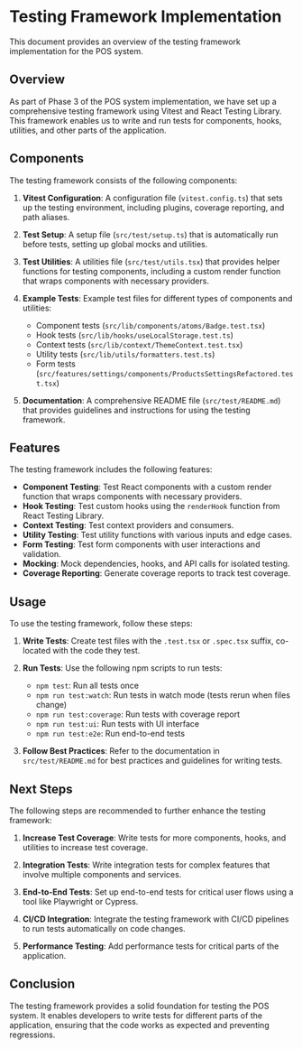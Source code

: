 # Testing Framework Implementation

This document provides an overview of the testing framework implementation for the POS system.

## Overview

As part of Phase 3 of the POS system implementation, we have set up a comprehensive testing framework using Vitest and React Testing Library. This framework enables us to write and run tests for components, hooks, utilities, and other parts of the application.

## Components

The testing framework consists of the following components:

1. **Vitest Configuration**: A configuration file (`vitest.config.ts`) that sets up the testing environment, including plugins, coverage reporting, and path aliases.

2. **Test Setup**: A setup file (`src/test/setup.ts`) that is automatically run before tests, setting up global mocks and utilities.

3. **Test Utilities**: A utilities file (`src/test/utils.tsx`) that provides helper functions for testing components, including a custom render function that wraps components with necessary providers.

4. **Example Tests**: Example test files for different types of components and utilities:
   - Component tests (`src/lib/components/atoms/Badge.test.tsx`)
   - Hook tests (`src/lib/hooks/useLocalStorage.test.ts`)
   - Context tests (`src/lib/context/ThemeContext.test.tsx`)
   - Utility tests (`src/lib/utils/formatters.test.ts`)
   - Form tests (`src/features/settings/components/ProductsSettingsRefactored.test.tsx`)

5. **Documentation**: A comprehensive README file (`src/test/README.md`) that provides guidelines and instructions for using the testing framework.

## Features

The testing framework includes the following features:

- **Component Testing**: Test React components with a custom render function that wraps components with necessary providers.
- **Hook Testing**: Test custom hooks using the `renderHook` function from React Testing Library.
- **Context Testing**: Test context providers and consumers.
- **Utility Testing**: Test utility functions with various inputs and edge cases.
- **Form Testing**: Test form components with user interactions and validation.
- **Mocking**: Mock dependencies, hooks, and API calls for isolated testing.
- **Coverage Reporting**: Generate coverage reports to track test coverage.

## Usage

To use the testing framework, follow these steps:

1. **Write Tests**: Create test files with the `.test.tsx` or `.spec.tsx` suffix, co-located with the code they test.

2. **Run Tests**: Use the following npm scripts to run tests:
   - `npm test`: Run all tests once
   - `npm run test:watch`: Run tests in watch mode (tests rerun when files change)
   - `npm run test:coverage`: Run tests with coverage report
   - `npm run test:ui`: Run tests with UI interface
   - `npm run test:e2e`: Run end-to-end tests

3. **Follow Best Practices**: Refer to the documentation in `src/test/README.md` for best practices and guidelines for writing tests.

## Next Steps

The following steps are recommended to further enhance the testing framework:

1. **Increase Test Coverage**: Write tests for more components, hooks, and utilities to increase test coverage.

2. **Integration Tests**: Write integration tests for complex features that involve multiple components and services.

3. **End-to-End Tests**: Set up end-to-end tests for critical user flows using a tool like Playwright or Cypress.

4. **CI/CD Integration**: Integrate the testing framework with CI/CD pipelines to run tests automatically on code changes.

5. **Performance Testing**: Add performance tests for critical parts of the application.

## Conclusion

The testing framework provides a solid foundation for testing the POS system. It enables developers to write tests for different parts of the application, ensuring that the code works as expected and preventing regressions. 